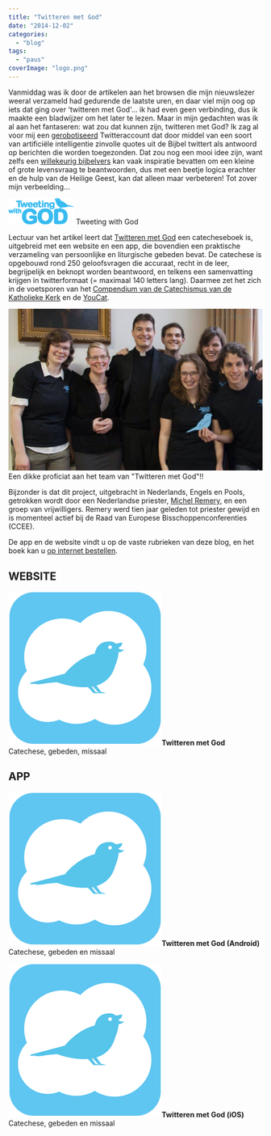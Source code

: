 ```yaml
---
title: "Twitteren met God"
date: "2014-12-02"
categories: 
  - "blog"
tags: 
  - "paus"
coverImage: "logo.png"
---
```


Vanmiddag was ik door de artikelen aan het browsen die mijn nieuwslezer weeral verzameld had gedurende de laatste uren, en daar viel mijn oog op iets dat ging over 'twitteren met God'… ik had even geen verbinding, dus ik maakte een bladwijzer om het later te lezen. Maar in mijn gedachten was ik al aan het fantaseren: wat zou dat kunnen zijn, twitteren met God? Ik zag al voor mij een [gerobotiseerd](http://en.wikipedia.org/wiki/ELIZA) Twitteraccount dat door middel van een soort van artificiële intelligentie zinvolle quotes uit de Bijbel twittert als antwoord op berichten die worden toegezonden. Dat zou nog een mooi idee zijn, want zelfs een [willekeurig bijbelvers](https://www.google.be/search?sourceid=chrome-psyapi2&ion=1&espv=2&es_th=1&ie=UTF-8&q=random%20bible%20verse) kan vaak inspiratie bevatten om een kleine of grote levensvraag te beantwoorden, dus met een beetje logica erachter en de hulp van de Heilige Geest, kan dat alleen maar verbeteren! Tot zover mijn verbeelding...

[![Tweeting with God](images/logo.png)](http://www.tweetingwithgod.com/) Tweeting with God

Lectuur van het artikel leert dat [Twitteren met God](http://www.tweetingwithgod.com/nl) een catecheseboek is, uitgebreid met een website en een app, die bovendien een praktische verzameling van persoonlijke en liturgische gebeden bevat. De catechese is opgebouwd rond 250 geloofsvragen die accuraat, recht in de leer, begrijpelijk en beknopt worden beantwoord, en telkens een samenvatting krijgen in twitterformaat (= maximaal 140 letters lang). Daarmee zet het zich in de voetsporen van het [Compendium van de Catechismus van de Katholieke Kerk](http://rkdocumenten.nl/rkdocs/index.php?mi=600&doc=663) en de [YouCat](http://rkdocumenten.nl/rkdocs/index.php?mi=600&doc=4005).

[![Een dikke proficiat aan het team van "Twitteren met God"!!](images/team.jpg?w=300)](https://twitter.com/TweetingwGOD) Een dikke proficiat aan het team van "Twitteren met God"!!

Bijzonder is dat dit project, uitgebracht in Nederlands, Engels en Pools, getrokken wordt door een Nederlandse priester, [Michel Remery](https://twitter.com/FrMichelRemery), en een groep van vrijwilligers. Remery werd tien jaar geleden tot priester gewijd en is momenteel actief bij de Raad van Europese Bisschoppenconferenties (CCEE).

De app en de website vindt u op de vaste rubrieken van deze blog, en het boek kan u [op internet bestellen](https://www.tweetingwithgod.com/en/content/order-your-own-copy-book).

## WEBSITE

**[![Tweeting with GOD](images/tweetingwithgod.png)](http://www.tweetingwithgod.com/nl)Twitteren met God** Catechese, gebeden, missaal

## APP

**[![Tweeting with GOD](images/tweetingwithgod.png)](https://play.google.com/store/apps/details?id=com.twg.app)Twitteren met God (Android)** Catechese, gebeden en missaal

**[![Tweeting with GOD](images/tweetingwithgod.png)](https://itunes.apple.com/nl/app/tweeting-with-god/id939530303?mt=8&uo=4)Twitteren met God (iOS)** Catechese, gebeden en missaal
